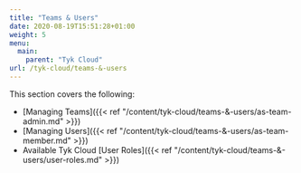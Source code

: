 ```yaml
---
title: "Teams & Users"
date: 2020-08-19T15:51:28+01:00
weight: 5
menu:
  main:
    parent: "Tyk Cloud"
url: /tyk-cloud/teams-&-users
---
```


This section covers the following:

* [Managing Teams]({{< ref "/content/tyk-cloud/teams-&-users/as-team-admin.md" >}})
* [Managing Users]({{< ref "/content/tyk-cloud/teams-&-users/as-team-member.md" >}})
* Available Tyk Cloud [User Roles]({{< ref "/content/tyk-cloud/teams-&-users/user-roles.md" >}})